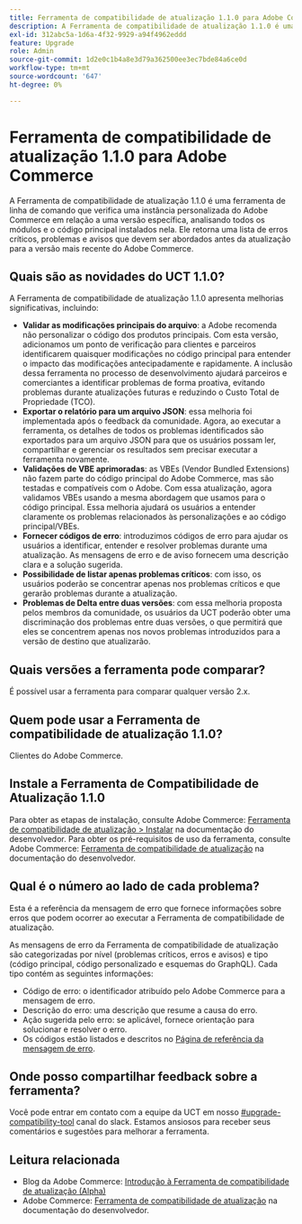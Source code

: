 ```yaml
---
title: Ferramenta de compatibilidade de atualização 1.1.0 para Adobe Commerce
description: A Ferramenta de compatibilidade de atualização 1.1.0 é uma ferramenta de linha de comando que verifica uma instância personalizada do Adobe Commerce em relação a uma versão específica, analisando todos os módulos e o código principal instalados nela. Ele retorna uma lista de erros críticos, problemas e avisos que devem ser abordados antes da atualização para a versão mais recente do Adobe Commerce.
exl-id: 312abc5a-1d6a-4f32-9929-a94f4962eddd
feature: Upgrade
role: Admin
source-git-commit: 1d2e0c1b4a8e3d79a362500ee3ec7bde84a6ce0d
workflow-type: tm+mt
source-wordcount: '647'
ht-degree: 0%

---
```


# Ferramenta de compatibilidade de atualização 1.1.0 para Adobe Commerce

A Ferramenta de compatibilidade de atualização 1.1.0 é uma ferramenta de linha de comando que verifica uma instância personalizada do Adobe Commerce em relação a uma versão específica, analisando todos os módulos e o código principal instalados nela. Ele retorna uma lista de erros críticos, problemas e avisos que devem ser abordados antes da atualização para a versão mais recente do Adobe Commerce.

## Quais são as novidades do UCT 1.1.0?

A Ferramenta de compatibilidade de atualização 1.1.0 apresenta melhorias significativas, incluindo:

* **Validar as modificações principais do arquivo**: a Adobe recomenda não personalizar o código dos produtos principais. Com esta versão, adicionamos um ponto de verificação para clientes e parceiros identificarem quaisquer modificações no código principal para entender o impacto das modificações antecipadamente e rapidamente. A inclusão dessa ferramenta no processo de desenvolvimento ajudará parceiros e comerciantes a identificar problemas de forma proativa, evitando problemas durante atualizações futuras e reduzindo o Custo Total de Propriedade (TCO).
* **Exportar o relatório para um arquivo JSON**: essa melhoria foi implementada após o feedback da comunidade. Agora, ao executar a ferramenta, os detalhes de todos os problemas identificados são exportados para um arquivo JSON para que os usuários possam ler, compartilhar e gerenciar os resultados sem precisar executar a ferramenta novamente.
* **Validações de VBE aprimoradas**: as VBEs (Vendor Bundled Extensions) não fazem parte do código principal do Adobe Commerce, mas são testadas e compatíveis com o Adobe. Com essa atualização, agora validamos VBEs usando a mesma abordagem que usamos para o código principal. Essa melhoria ajudará os usuários a entender claramente os problemas relacionados às personalizações e ao código principal/VBEs.
* **Fornecer códigos de erro**: introduzimos códigos de erro para ajudar os usuários a identificar, entender e resolver problemas durante uma atualização. As mensagens de erro e de aviso fornecem uma descrição clara e a solução sugerida.
* **Possibilidade de listar apenas problemas críticos**: com isso, os usuários poderão se concentrar apenas nos problemas críticos e que gerarão problemas durante a atualização.
* **Problemas de Delta entre duas versões**: com essa melhoria proposta pelos membros da comunidade, os usuários da UCT poderão obter uma discriminação dos problemas entre duas versões, o que permitirá que eles se concentrem apenas nos novos problemas introduzidos para a versão de destino que atualizarão.

## Quais versões a ferramenta pode comparar?

É possível usar a ferramenta para comparar qualquer versão 2.x.

## Quem pode usar a Ferramenta de compatibilidade de atualização 1.1.0?

Clientes do Adobe Commerce.

## Instale a Ferramenta de Compatibilidade de Atualização 1.1.0

Para obter as etapas de instalação, consulte Adobe Commerce: [Ferramenta de compatibilidade de atualização > Instalar](https://devdocs.magento.com/upgrade-compatibility-tool/install.html) na documentação do desenvolvedor. Para obter os pré-requisitos de uso da ferramenta, consulte Adobe Commerce: [Ferramenta de compatibilidade de atualização](https://devdocs.magento.com/upgrade-compatibility-tool/prerequisites.html) na documentação do desenvolvedor.

## Qual é o número ao lado de cada problema?

Esta é a referência da mensagem de erro que fornece informações sobre erros que podem ocorrer ao executar a Ferramenta de compatibilidade de atualização.

As mensagens de erro da Ferramenta de compatibilidade de atualização são categorizadas por nível (problemas críticos, erros e avisos) e tipo (código principal, código personalizado e esquemas do GraphQL). Cada tipo contém as seguintes informações:

* Código de erro: o identificador atribuído pelo Adobe Commerce para a mensagem de erro.
* Descrição do erro: uma descrição que resume a causa do erro.
* Ação sugerida pelo erro: se aplicável, fornece orientação para solucionar e resolver o erro.
* Os códigos estão listados e descritos no [Página de referência da mensagem de erro](https://devdocs.magento.com/upgrade-compatibility-tool/errors.html).

## Onde posso compartilhar feedback sobre a ferramenta?

Você pode entrar em contato com a equipe da UCT em nosso [#upgrade-compatibility-tool](https://magentocommeng.slack.com/archives/C019Y143U9F) canal do slack. Estamos ansiosos para receber seus comentários e sugestões para melhorar a ferramenta.

## Leitura relacionada

* Blog da Adobe Commerce: [Introdução à Ferramenta de compatibilidade de atualização (Alpha)](https://magento.com/blog/magento-news/introducing-upgrade-compatibility-tool)
* Adobe Commerce: [Ferramenta de compatibilidade de atualização](https://devdocs.magento.com/upgrade-compatibility-tool/introduction.html) na documentação do desenvolvedor.
